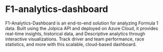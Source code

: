 # F1-analytics-dashboard
F1-Analytics-Dashboard is an end-to-end solution for analyzing Formula 1 data. Built using the Jolpica API and deployed on Azure Cloud, it provides real-time insights, historical data, and Descriptive analytics through interactive visualizations. Track driver and team performance, race statistics, and more with this scalable, cloud-based dashboard.
